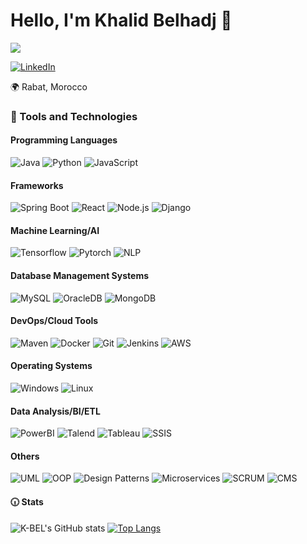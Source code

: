 # Hello, I'm Khalid Belhadj 👋
![](https://komarev.com/ghpvc/?username=K-BEL&color=dc143c)



[![LinkedIn](https://img.shields.io/badge/LinkedIn-K--Belhadj-blue?logo=linkedin&style=flat-square)](https://www.linkedin.com/in/K-Belhadj)

🌍 Rabat, Morocco

### 🔧 Tools and Technologies

#### Programming Languages

![Java](https://img.shields.io/badge/Java-yellow?logo=java&style=for-the-badge)
![Python](https://img.shields.io/badge/Python-blue?logo=python&style=for-the-badge)
![JavaScript](https://img.shields.io/badge/JavaScript-yellow?logo=javascript&style=for-the-badge)

#### Frameworks

![Spring Boot](https://img.shields.io/badge/Spring%20Boot-green?logo=spring&style=for-the-badge)
![React](https://img.shields.io/badge/React-blue?logo=react&style=for-the-badge)
![Node.js](https://img.shields.io/badge/Node.js-green?logo=node.js&style=for-the-badge)
![Django](https://img.shields.io/badge/Django-green?logo=django&style=for-the-badge)

#### Machine Learning/AI

![Tensorflow](https://img.shields.io/badge/Tensorflow-orange?logo=tensorflow&style=for-the-badge)
![Pytorch](https://img.shields.io/badge/Pytorch-orange?style=for-the-badge)
![NLP](https://img.shields.io/badge/NLP-yellow?style=for-the-badge)

#### Database Management Systems

![MySQL](https://img.shields.io/badge/MySQL-blue?logo=mysql&style=for-the-badge)
![OracleDB](https://img.shields.io/badge/OracleDB-red?style=for-the-badge)
![MongoDB](https://img.shields.io/badge/MongoDB-green?logo=mongodb&style=for-the-badge)

#### DevOps/Cloud Tools

![Maven](https://img.shields.io/badge/Maven-yellow?logo=apache-maven&style=for-the-badge)
![Docker](https://img.shields.io/badge/Docker-blue?logo=docker&style=for-the-badge)
![Git](https://img.shields.io/badge/Git-red?logo=git&style=for-the-badge)
![Jenkins](https://img.shields.io/badge/Jenkins-red?logo=jenkins&style=for-the-badge)
![AWS](https://img.shields.io/badge/AWS-orange?logo=amazon-aws&style=for-the-badge)

#### Operating Systems

![Windows](https://img.shields.io/badge/Windows-blue?logo=windows&style=for-the-badge)
![Linux](https://img.shields.io/badge/Linux-green?logo=linux&style=for-the-badge)

#### Data Analysis/BI/ETL

![PowerBI](https://img.shields.io/badge/PowerBI-yellow?logo=power-bi&style=for-the-badge)
![Talend](https://img.shields.io/badge/Talend-blue?style=for-the-badge)
![Tableau](https://img.shields.io/badge/Tableau-green?logo=tableau&style=for-the-badge)
![SSIS](https://img.shields.io/badge/SSIS-yellow?style=for-the-badge)

#### Others

![UML](https://img.shields.io/badge/UML-blue?style=for-the-badge)
![OOP](https://img.shields.io/badge/OOP-red?style=for-the-badge)
![Design Patterns](https://img.shields.io/badge/Design%20Patterns-green?style=for-the-badge)
![Microservices](https://img.shields.io/badge/Microservices-blue?style=for-the-badge)
![SCRUM](https://img.shields.io/badge/SCRUM-green?style=for-the-badge)
![CMS](https://img.shields.io/badge/CMS-yellow?style=for-the-badge)




#### 🕡 Stats

![K-BEL's GitHub stats](https://github-readme-stats.vercel.app/api?username=K-BEL&theme=blue-green&show_icons=true)
[![Top Langs](https://github-readme-stats.vercel.app/api/top-langs/?username=K-BEL)](https://github.com/anuraghazra/github-readme-stats)


